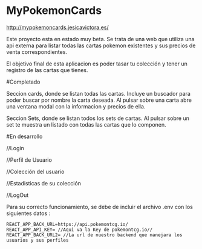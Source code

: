 # MyPokemonCards

http://mypokemoncards.jesicavictora.es/

Este proyecto esta en estado muy beta.
Se trata de una web que utiliza una api externa para listar todas las cartas pokemon existentes y sus precios de venta correspondientes.

El objetivo final de esta aplicacion es poder tasar tu colección y tener un registro de las cartas que tienes.

#Completado

Seccion cards, donde se listan todas las cartas.
Incluye un buscador para poder buscar por nombre la carta deseada.
Al pulsar sobre una carta abre una ventana modal con la informacion y precios de ella.

Seccion Sets, donde se listan todos los sets de cartas.
Al pulsar sobre un set te muestra un listado con todas las cartas que lo componen.

#En desarrollo

//Login

//Perfil de Usuario

//Colección del usuario

//Estadisticas de su colección

//LogOut

Para su correcto funcionamiento, se debe de incluir el archivo .env con los siguientes datos :

```
REACT_APP_BACK_URL=https://api.pokemontcg.io/
REACT_APP_API_KEY= //Aqui va la Key de pokemontcg.io//
REACT_APP_BACK_URL2= //La url de nuestro backend que manejara los usuarios y sus perfiles 
```
